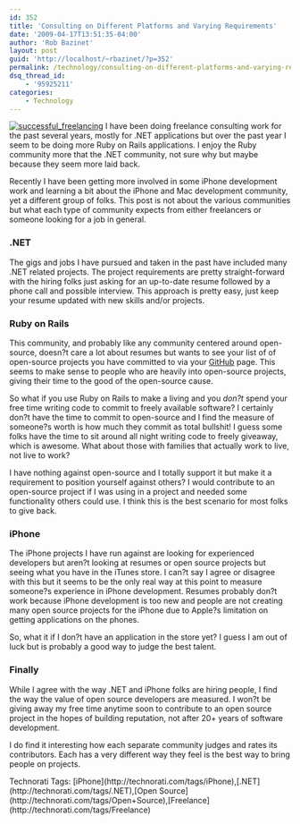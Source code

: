 ```yaml
---
id: 352
title: 'Consulting on Different Platforms and Varying Requirements'
date: '2009-04-17T13:51:35-04:00'
author: 'Rob Bazinet'
layout: post
guid: 'http://localhost/~rbazinet/?p=352'
permalink: /technology/consulting-on-different-platforms-and-varying-requirements/
dsq_thread_id:
    - '95925211'
categories:
    - Technology
---
```


[![successful_freelancing](https://accidentaltechnologist.com/files/media/image/WindowsLiveWriter/Freelancing_A123/successful_freelancing_thumb.jpg "successful_freelancing")](https://accidentaltechnologist.com/files/media/image/WindowsLiveWriter/Freelancing_A123/successful_freelancing_2.jpg) I have been doing freelance consulting work for the past several years, mostly for .NET applications but over the past year I seem to be doing more Ruby on Rails applications. I enjoy the Ruby community more that the .NET community, not sure why but maybe because they seem more laid back.

Recently I have been getting more involved in some iPhone development work and learning a bit about the iPhone and Mac development community, yet a different group of folks. This post is not about the various communities but what each type of community expects from either freelancers or someone looking for a job in general.

### .NET 

The gigs and jobs I have pursued and taken in the past have included many .NET related projects. The project requirements are pretty straight-forward with the hiring folks just asking for an up-to-date resume followed by a phone call and possible interview. This approach is pretty easy, just keep your resume updated with new skills and/or projects.

###  

### Ruby on Rails

This community, and probably like any community centered around open-source, doesn?t care a lot about resumes but wants to see your list of of open-source projects you have committed to via your [GitHub](http://github.com) page. This seems to make sense to people who are heavily into open-source projects, giving their time to the good of the open-source cause.

So what if you use Ruby on Rails to make a living and you *don?t* spend your free time writing code to commit to freely available software? I certainly don?t have the time to commit to open-source and I find the measure of someone?s worth is how much they commit as total bullshit! I guess some folks have the time to sit around all night writing code to freely giveaway, which is awesome. What about those with families that actually work to live, not live to work?

I have nothing against open-source and I totally support it but make it a requirement to position yourself against others? I would contribute to an open-source project if I was using in a project and needed some functionality others could use. I think this is the best scenario for most folks to give back.

###  

### iPhone

The iPhone projects I have run against are looking for experienced developers but aren?t looking at resumes or open source projects but seeing what you have in the iTunes store. I can?t say I agree or disagree with this but it seems to be the only real way at this point to measure someone?s experience in iPhone development. Resumes probably don?t work because iPhone development is too new and people are not creating many open source projects for the iPhone due to Apple?s limitation on getting applications on the phones.

So, what it if I don?t have an application in the store yet? I guess I am out of luck but is probably a good way to judge the best talent.

###  

### Finally

While I agree with the way .NET and iPhone folks are hiring people, I find the way the value of open source developers are measured. I won?t be giving away my free time anytime soon to contribute to an open source project in the hopes of building reputation, not after 20+ years of software development.

I do find it interesting how each separate community judges and rates its contributors. Each has a very different way they feel is the best way to bring people on projects.

<div class="wlWriterEditableSmartContent" id="scid:0767317B-992E-4b12-91E0-4F059A8CECA8:fdd2ad8f-b0dd-4f5e-8cc0-74ed52f39c38" style="padding-right: 0px; display: inline; padding-left: 0px; float: none; padding-bottom: 0px; margin: 0px; padding-top: 0px">Technorati Tags: [iPhone](http://technorati.com/tags/iPhone),[.NET](http://technorati.com/tags/.NET),[Open Source](http://technorati.com/tags/Open+Source),[Freelance](http://technorati.com/tags/Freelance)</div>